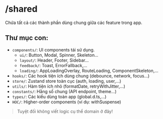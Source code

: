 # /shared

Chứa tất cả các thành phần dùng chung giữa các feature trong app.

## Thư mục con:
- `components/`: UI components tái sử dụng.
    - `ui/`: Button, Modal, Spinner, Skeleton...
    - `layout/`: Header, Footer, Sidebar...
    - `feedback/`: Toast, ErrorFallback,...
    - `loading/`: AppLoadingOverlay, RouteLoading, ComponentSkeleton,...
- `hooks/`: Các hook tiện ích dùng chung (debounce, network, focus...)
- `store/`: Zustand store toàn cục (auth, loading, user,...)
- `utils/`: Hàm tiện ích nhỏ (formatDate, retryWithJitter,...)
- `constants/`: Hằng số chung (API endpoint, theme...)
- `types/`: Các kiểu dùng toàn app (global.d.ts,...)
- `HOC/`: Higher-order components (ví dụ: withSuspense)

> Tuyệt đối không viết logic cụ thể domain ở đây!
